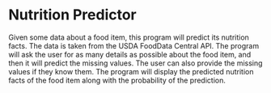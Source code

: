 # Nutrition Predictor

Given some data about a food item, this program will predict its nutrition facts. The data is taken from the USDA FoodData Central API. The program will ask the user for as many details as possible about the food item, and then it will predict the missing values. The user can also provide the missing values if they know them. The program will display the predicted nutrition facts of the food item along with the probability of the prediction.
